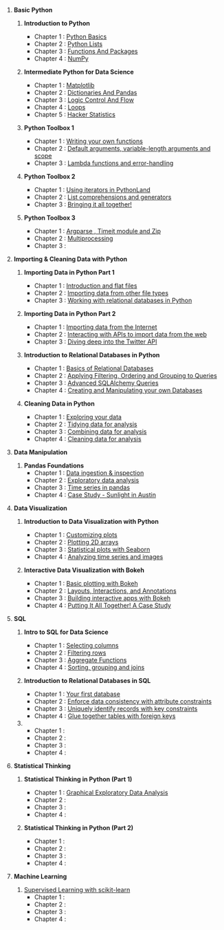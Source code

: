 1. __Basic Python__

    1. __Introduction to Python__
        * Chapter 1 : [Python Basics](https://hrkj-18.github.io/data-science-course/basic-python/introduction-to-python/python-basics/)
        * Chapter 2 : [Python Lists](https://hrkj-18.github.io/data-science-course/basic-python/introduction-to-python/python-lists/)
        * Chapter 3 : [Functions And Packages](https://hrkj-18.github.io/data-science-course/basic-python/introduction-to-python/functions-and-packages/)
        * Chapter 4 : [NumPy](https://hrkj-18.github.io/data-science-course/basic-python/introduction-to-python/numpy/)
        
    2. __Intermediate Python for Data Science__
        * Chapter 1 : [Matplotlib](https://hrkj-18.github.io/data-science-course/basic-python/intermediate-python-for-data-science/matplotlib/)
        * Chapter 2 : [Dictionaries And Pandas](https://hrkj-18.github.io/data-science-course/basic-python/intermediate-python-for-data-science/dictionaries-and-pandas/)
        * Chapter 3 : [Logic Control And Flow](https://hrkj-18.github.io/data-science-course/basic-python/intermediate-python-for-data-science/logic-control-flow%20and-filtering/)
        * Chapter 4 : [Loops](https://hrkj-18.github.io/data-science-course/basic-python/intermediate-python-for-data-science/loops/)
        * Chapter 5 : [Hacker Statistics](https://hrkj-18.github.io/data-science-course/basic-python/intermediate-python-for-data-science/hacker-statistics/)
        
    3. __Python Toolbox 1__
        * Chapter 1 : [Writing your own functions](https://hrkj-18.github.io/data-science-course/basic-python/python-data-science-toolbox-part-1/writing-your-own-functions/)
        * Chapter 2 : [Default arguments, variable-length arguments and scope](https://hrkj-18.github.io/data-science-course/basic-python/python-data-science-toolbox-part-1/default-arguments-variable-length-arguments-and-scope/)
        * Chapter 3 : [Lambda functions and error-handling](https://hrkj-18.github.io/data-science-course/basic-python/python-data-science-toolbox-part-1/lambda-functions-and-error-handling/)
        
    4. __Python Toolbox 2__
        * Chapter 1 : [Using iterators in PythonLand](https://hrkj-18.github.io/data-science-course/basic-python/python-data-science-toolbox-part-2/using-iterators-in-pythonland/)
        * Chapter 2 : [List comprehensions and generators](https://hrkj-18.github.io/data-science-course/basic-python/python-data-science-toolbox-part-2/list-comprehensions-and-generators/)
        * Chapter 3 : [Bringing it all together!](https://hrkj-18.github.io/data-science-course/basic-python/python-data-science-toolbox-part-2/bringing-it-all-together/)

    5. __Python Toolbox 3__
        * Chapter 1 : [Argparse , Timeit module and Zip](https://hrkj-18.github.io/data-science-course/basic-python/python-data-science-toolbox-part-3/argparse-timeit-module-and-zip/)
        * Chapter 2 : [Multiprocessing](https://hrkj-18.github.io/data-science-course/basic-python/python-data-science-toolbox-part-3/)
        * Chapter 3 : [](https://hrkj-18.github.io/data-science-course/basic-python/python-data-science-toolbox-part-3/)
        

2. __Importing & Cleaning Data with Python__

    1. __Importing Data in Python Part 1__
        * Chapter 1 : [Introduction and flat files](https://hrkj-18.github.io/data-science-course/importing-and-cleaning-data-with-python/importing-data-in-python-part-1/introduction-and-flat-files/)
        * Chapter 2 : [Importing data from other file types](https://hrkj-18.github.io/data-science-course/importing-and-cleaning-data-with-python/importing-data-in-python-part-1/importing-data-from-other-file-types/)
        * Chapter 3 : [Working with relational databases in Python](https://hrkj-18.github.io/data-science-course/importing-and-cleaning-data-with-python/importing-data-in-python-part-1/working-with-relational-databases-in-python/) 
        
    2. __Importing Data in Python Part 2__
        * Chapter 1 : [Importing data from the Internet](https://hrkj-18.github.io/data-science-course/importing-and-cleaning-data-with-python/importing-data-in-python-part-2/importing-data-from-the-internet/)
        * Chapter 2 : [Interacting with APIs to import data from the web](https://hrkj-18.github.io/data-science-course/importing-and-cleaning-data-with-python/importing-data-in-python-part-2/interacting-with-APIs-to-import-data-from-the-web/)
        * Chapter 3 : [Diving deep into the Twitter API](https://hrkj-18.github.io/data-science-course/importing-and-cleaning-data-with-python/importing-data-in-python-part-2/diving-deep-into-the-twitter-API/)  
        
    3. __Introduction to Relational Databases in Python__
        * Chapter 1 : [Basics of Relational Databases](https://hrkj-18.github.io/data-science-course/importing-and-cleaning-data-with-python/introduction-to-relational-databases-in-python/basics-of-relational-databases/)
        * Chapter 2 : [Applying Filtering, Ordering and Grouping to Queries](https://hrkj-18.github.io/data-science-course/importing-and-cleaning-data-with-python/introduction-to-relational-databases-in-python/applying-filtering-ordering-and-grouping-to-queries/)
        * Chapter 3 : [Advanced SQLAlchemy Queries](https://hrkj-18.github.io/data-science-course/importing-and-cleaning-data-with-python/introduction-to-relational-databases-in-python/advanced-sqlalchemy-queries/)
        * Chapter 4 : [Creating and Manipulating your own Databases](https://hrkj-18.github.io/data-science-course/importing-and-cleaning-data-with-python/introduction-to-relational-databases-in-python/creating-and-manipulating-your-own-databases/)
        
    4. __Cleaning Data in Python__
        * Chapter 1 : [Exploring your data](https://hrkj-18.github.io/data-science-course/importing-and-cleaning-data-with-python/cleaning-data-in-python/exploring-your-data/)
        * Chapter 2 : [Tidying data for analysis](https://hrkj-18.github.io/data-science-course/importing-and-cleaning-data-with-python/cleaning-data-in-python/tidying-data-for-analysis/)
        * Chapter 3 : [Combining data for analysis](https://hrkj-18.github.io/data-science-course/importing-and-cleaning-data-with-python/cleaning-data-in-python/combining-data-for-analysis/)
        * Chapter 4 : [Cleaning data for analysis](https://hrkj-18.github.io/data-science-course/importing-and-cleaning-data-with-python/cleaning-data-in-python/cleaning-data-for-analysis/)
        
        
3. __Data Manipulation__ 

    1. __Pandas Foundations__
        * Chapter 1 : [Data ingestion & inspection](https://hrkj-18.github.io/data-science-course/data-manipulation/pandas-foundation/data-ingestion-and-inspection/)
        * Chapter 2 : [Exploratory data analysis](https://hrkj-18.github.io/data-science-course/data-manipulation/pandas-foundation/exploratory-data-analysis/)
        * Chapter 3 : [Time series in pandas](https://hrkj-18.github.io/data-science-course/data-manipulation/pandas-foundation/time-series-in-pandas/)
        * Chapter 4 : [Case Study - Sunlight in Austin](https://hrkj-18.github.io/)
        
        
4. __Data Visualization__

    1. __Introduction to Data Visualization with Python__    
        * Chapter 1 : [Customizing plots](https://hrkj-18.github.io/data-science-course/data-visualization/introduction-to-data-visualization-with-python/customizing-plots/)
        * Chapter 2 : [Plotting 2D arrays](https://hrkj-18.github.io/data-science-course/data-visualization/introduction-to-data-visualization-with-python/plotting-2d-arrays/)
        * Chapter 3 : [Statistical plots with Seaborn](https://hrkj-18.github.io/data-science-course/data-visualization/introduction-to-data-visualization-with-python/statistical-plots-with-seaborn/)
        * Chapter 4 : [Analyzing time series and images](https://hrkj-18.github.io/data-science-course/data-visualization/introduction-to-data-visualization-with-python/)
        
    2. __Interactive Data Visualization with Bokeh__
        * Chapter 1 : [Basic plotting with Bokeh](https://hrkj-18.github.io/data-science-course/data-visualization/interactive-data-visualization-with-bokeh/basic-plotting-with-bokeh/)
        * Chapter 2 : [Layouts, Interactions, and Annotations](https://hrkj-18.github.io/data-science-course/data-visualization/interactive-data-visualization-with-bokeh/layouts-interactions-and-annotations)
        * Chapter 3 : [Building interactive apps with Bokeh](https://hrkj-18.github.io/data-science-course/data-visualization/interactive-data-visualization-with-bokeh/building-interactive-apps-with-bokeh/)
        * Chapter 4 : [Putting It All Together! A Case Study](https://hrkj-18.github.io/data-science-course/data-visualization/interactive-data-visualization-with-bokeh/putting-it-all-together-a-case-study/)    
        
    
5. __SQL__

    1. __Intro to SQL for Data Science__
        * Chapter 1 : [Selecting columns](https://hrkj-18.github.io/data-science-course/sql/intro-to-sql-for-data-science/selecting-columns/)
        * Chapter 2 : [Filtering rows](https://hrkj-18.github.io/data-science-course/sql/intro-to-sql-for-data-science/filtering-rows/)
        * Chapter 3 : [Aggregate Functions](https://hrkj-18.github.io/data-science-course/sql/intro-to-sql-for-data-science//aggregate-functions/)
        * Chapter 4 : [Sorting, grouping and joins](https://hrkj-18.github.io/data-science-course/sql/intro-to-sql-for-data-science/sorting-grouping-and-joins/)
    
    2. __Introduction to Relational Databases in SQL__
        * Chapter 1 : [Your first database](https://hrkj-18.github.io/data-science-course/sql/introduction-to-relational-databases-in-sql/your-first-database/)
        * Chapter 2 : [Enforce data consistency with attribute constraints](https://hrkj-18.github.io/data-science-course/sql/introduction-to-relational-databases-in-sql/enforce-data-consistency-with-attribute-constraints/)
        * Chapter 3 : [Uniquely identify records with key constraints](https://hrkj-18.github.io/data-science-course/sql/introduction-to-relational-databases-in-sql/uniquely-identify-records-with-key-constraints/)
        * Chapter 4 : [Glue together tables with foreign keys](https://hrkj-18.github.io/data-science-course/sql/introduction-to-relational-databases-in-sql/glue-together-tables-with-foreign-keys/)

    3. 
        * Chapter 1 : [](https://hrkj-18.github.io/data-science-course/sql/)
        * Chapter 2 : [](https://hrkj-18.github.io/data-science-course/sql/)
        * Chapter 3 : [](https://hrkj-18.github.io/data-science-course/sql//)
        * Chapter 4 : [](https://hrkj-18.github.io/data-science-course/sql/)
        

6. __Statistical Thinking__

    1. __Statistical Thinking in Python (Part 1)__
        * Chapter 1 : [Graphical Exploratory Data Analysis](https://hrkj-18.github.io/data-science-course/statistical-thinking/statistical-thinking-in-python-part-1/graphical-exploratory-data-analysis/)
        * Chapter 2 : [](https://hrkj-18.github.io/data-science-course/)
        * Chapter 3 : [](https://hrkj-18.github.io/data-science-course/)
        * Chapter 4 : [](https://hrkj-18.github.io/data-science-course/)
        
    2. __Statistical Thinking in Python (Part 2)__
        * Chapter 1 : [](https://hrkj-18.github.io/data-science-course/)
        * Chapter 2 : [](https://hrkj-18.github.io/data-science-course/)
        * Chapter 3 : [](https://hrkj-18.github.io/data-science-course/)
        * Chapter 4 : [](https://hrkj-18.github.io/data-science-course/)
        

7. __Machine Learning__

    1. [Supervised Learning with scikit-learn](https://hrkj-18.github.io/data-science-course/machine-learning/supervised-learning-with-scikit-learn/chapter-1/)
        * Chapter 1 : [](https://hrkj-18.github.io/data-science-course/)
        * Chapter 2 : [](https://hrkj-18.github.io/data-science-course/)
        * Chapter 3 : [](https://hrkj-18.github.io/data-science-course/)
        * Chapter 4 : [](https://hrkj-18.github.io/data-science-course/)
